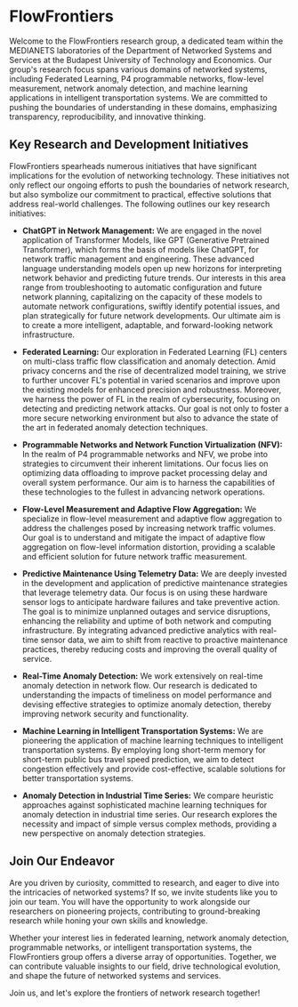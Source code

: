 # FlowFrontiers

Welcome to the FlowFrontiers research group, a dedicated team within the MEDIANETS laboratories of the Department of Networked Systems and Services at the Budapest University of Technology and Economics. Our group's research focus spans various domains of networked systems, including Federated Learning, P4 programmable networks, flow-level measurement, network anomaly detection, and machine learning applications in intelligent transportation systems. We are committed to pushing the boundaries of understanding in these domains, emphasizing transparency, reproducibility, and innovative thinking.

## Key Research and Development Initiatives

FlowFrontiers spearheads numerous initiatives that have significant implications for the evolution of networking technology. These initiatives not only reflect our ongoing efforts to push the boundaries of network research, but also symbolize our commitment to practical, effective solutions that address real-world challenges. The following outlines our key research initiatives:

- **ChatGPT in Network Management:** We are engaged in the novel application of Transformer Models, like GPT (Generative Pretrained Transformer), which forms the basis of models like ChatGPT, for network traffic management and engineering. These advanced language understanding models open up new horizons for interpreting network behavior and predicting future trends. Our interests in this area range from troubleshooting to automatic configuration and future network planning, capitalizing on the capacity of these models to automate network configurations, swiftly identify potential issues, and plan strategically for future network developments. Our ultimate aim is to create a more intelligent, adaptable, and forward-looking network infrastructure.

 - **Federated Learning:** Our exploration in Federated Learning (FL) centers on multi-class traffic flow classification and anomaly detection. Amid privacy concerns and the rise of decentralized model training, we strive to further uncover FL's potential in varied scenarios and improve upon the existing models for enhanced precision and robustness. Moreover, we harness the power of FL in the realm of cybersecurity, focusing on detecting and predicting network attacks. Our goal is not only to foster a more secure networking environment but also to advance the state of the art in federated anomaly detection techniques.

 - **Programmable Networks and Network Function Virtualization (NFV):** In the realm of P4 programmable networks and NFV, we probe into strategies to circumvent their inherent limitations. Our focus lies on optimizing data offloading to improve packet processing delay and overall system performance. Our aim is to harness the capabilities of these technologies to the fullest in advancing network operations.

 - **Flow-Level Measurement and Adaptive Flow Aggregation:** We specialize in flow-level measurement and adaptive flow aggregation to address the challenges posed by increasing network traffic volumes. Our goal is to understand and mitigate the impact of adaptive flow aggregation on flow-level information distortion, providing a scalable and efficient solution for future network traffic measurement.

- **Predictive Maintenance Using Telemetry Data:** We are deeply invested in the development and application of predictive maintenance strategies that leverage telemetry data. Our focus is on using these hardware sensor logs to anticipate hardware failures and take preventive action. The goal is to minimize unplanned outages and service disruptions, enhancing the reliability and uptime of both network and computing infrastructure. By integrating advanced predictive analytics with real-time sensor data, we aim to shift from reactive to proactive maintenance practices, thereby reducing costs and improving the overall quality of service.

- **Real-Time Anomaly Detection:** We work extensively on real-time anomaly detection in network flow. Our research is dedicated to understanding the impacts of timeliness on model performance and devising effective strategies to optimize anomaly detection, thereby improving network security and functionality.

 - **Machine Learning in Intelligent Transportation Systems:** We are pioneering the application of machine learning techniques to intelligent transportation systems. By employing long short-term memory for short-term public bus travel speed prediction, we aim to detect congestion effectively and provide cost-effective, scalable solutions for better transportation systems.

 - **Anomaly Detection in Industrial Time Series:** We compare heuristic approaches against sophisticated machine learning techniques for anomaly detection in industrial time series. Our research explores the necessity and impact of simple versus complex methods, providing a new perspective on anomaly detection strategies.

## Join Our Endeavor

Are you driven by curiosity, committed to research, and eager to dive into the intricacies of networked systems? If so, we invite students like you to join our team. You will have the opportunity to work alongside our researchers on pioneering projects, contributing to ground-breaking research while honing your own skills and knowledge.

Whether your interest lies in federated learning, network anomaly detection, programmable networks, or intelligent transportation systems, the FlowFrontiers group offers a diverse array of opportunities. Together, we can contribute valuable insights to our field, drive technological evolution, and shape the future of networked systems and services.

Join us, and let's explore the frontiers of network research together!
